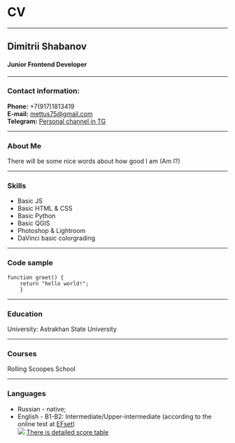 # CV
_____  
## Dimitrii Shabanov
#### Junior Frontend Developer
_____  
### Contact information:  
**Phone:** +7(917)1813419  
**E-mail:** mettus75@gmail.com  
**Telegram:** [Personal channel in TG](https://t.me/JS_JuniorDeveloper)    
_____  

### About Me  
There will be some nice words about how good I am  (Am I?) 
_____  
### Skills   
- Basic JS
- Basic HTML & CSS
- Basic Python
- Basic QGIS
- Photoshop & Lightroom
- DaVinci basic colorgrading
_____  

### Code sample  
```
function greet() {
    return "hello world!";
    }
```
_____   

### Education   
University: Astrakhan State University

_____  
### Courses
Rolling Scoopes School
_____  
### Languages
- Russian - native;  
- English - B1-B2: Intermediate/Upper-intermediate (according to the online test at [EFset](www.efset.org))  
![](https://c.radikal.ru/c13/2112/8c/b374187e5778.png)
[There is detailed score table](https://a.radikal.ru/a09/2112/c4/2130769b4621.png)

